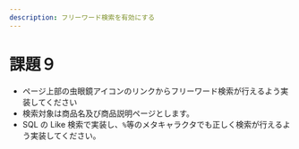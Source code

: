 ```yaml
---
description: フリーワード検索を有効にする
---
```


# 課題９

* ページ上部の虫眼鏡アイコンのリンクからフリーワード検索が行えるよう実装してください
* 検索対象は商品名及び商品説明ページとします。
* SQL の Like 検索で実装し、`%`等のメタキャラクタでも正しく検索が行えるよう実装してください。



